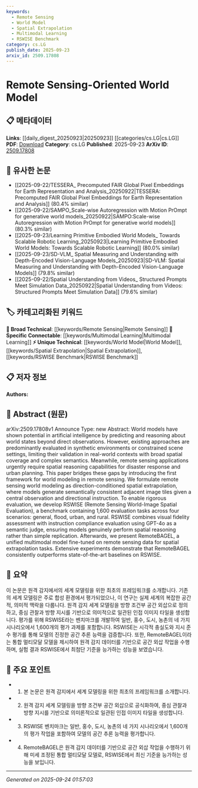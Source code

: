 ```yaml
---
keywords:
  - Remote Sensing
  - World Model
  - Spatial Extrapolation
  - Multimodal Learning
  - RSWISE Benchmark
category: cs.LG
publish_date: 2025-09-23
arxiv_id: 2509.17808
---
```


<!-- KEYWORD_LINKING_METADATA:
{
  "processed_timestamp": "2025-09-24T01:57:03.919955",
  "vocabulary_version": "1.0",
  "selected_keywords": [
    "Remote Sensing",
    "World Model",
    "Spatial Extrapolation",
    "Multimodal Learning",
    "RSWISE Benchmark"
  ],
  "rejected_keywords": [],
  "similarity_scores": {
    "Remote Sensing": 0.78,
    "World Model": 0.83,
    "Spatial Extrapolation": 0.82,
    "Multimodal Learning": 0.8,
    "RSWISE Benchmark": 0.78
  },
  "extraction_method": "AI_prompt_based",
  "budget_applied": true,
  "candidates_json": {
    "candidates": [
      {
        "surface": "Remote Sensing",
        "canonical": "Remote Sensing",
        "aliases": [
          "Earth Observation"
        ],
        "category": "broad_technical",
        "rationale": "Remote sensing is crucial for spatial reasoning in AI, linking to fields like computer vision and geospatial analysis.",
        "novelty_score": 0.45,
        "connectivity_score": 0.88,
        "specificity_score": 0.65,
        "link_intent_score": 0.78
      },
      {
        "surface": "World Model",
        "canonical": "World Model",
        "aliases": [
          "World Modeling"
        ],
        "category": "unique_technical",
        "rationale": "World models are central to the paper's framework, offering unique insights into spatial reasoning and prediction.",
        "novelty_score": 0.72,
        "connectivity_score": 0.67,
        "specificity_score": 0.81,
        "link_intent_score": 0.83
      },
      {
        "surface": "Spatial Extrapolation",
        "canonical": "Spatial Extrapolation",
        "aliases": [
          "Spatial Prediction"
        ],
        "category": "unique_technical",
        "rationale": "Spatial extrapolation is a key process in the paper, essential for understanding model capabilities in remote sensing.",
        "novelty_score": 0.65,
        "connectivity_score": 0.72,
        "specificity_score": 0.79,
        "link_intent_score": 0.82
      },
      {
        "surface": "Multimodal Model",
        "canonical": "Multimodal Learning",
        "aliases": [
          "Multimodal AI"
        ],
        "category": "specific_connectable",
        "rationale": "The use of multimodal models is significant for integrating diverse data types, enhancing connectivity with AI research.",
        "novelty_score": 0.58,
        "connectivity_score": 0.85,
        "specificity_score": 0.7,
        "link_intent_score": 0.8
      },
      {
        "surface": "RSWISE",
        "canonical": "RSWISE Benchmark",
        "aliases": [
          "Remote Sensing World-Image Spatial Evaluation"
        ],
        "category": "unique_technical",
        "rationale": "RSWISE is a novel benchmark introduced in the paper, crucial for evaluating spatial reasoning in models.",
        "novelty_score": 0.8,
        "connectivity_score": 0.6,
        "specificity_score": 0.85,
        "link_intent_score": 0.78
      }
    ],
    "ban_list_suggestions": [
      "framework",
      "evaluation",
      "task"
    ]
  },
  "decisions": [
    {
      "candidate_surface": "Remote Sensing",
      "resolved_canonical": "Remote Sensing",
      "decision": "linked",
      "scores": {
        "novelty": 0.45,
        "connectivity": 0.88,
        "specificity": 0.65,
        "link_intent": 0.78
      }
    },
    {
      "candidate_surface": "World Model",
      "resolved_canonical": "World Model",
      "decision": "linked",
      "scores": {
        "novelty": 0.72,
        "connectivity": 0.67,
        "specificity": 0.81,
        "link_intent": 0.83
      }
    },
    {
      "candidate_surface": "Spatial Extrapolation",
      "resolved_canonical": "Spatial Extrapolation",
      "decision": "linked",
      "scores": {
        "novelty": 0.65,
        "connectivity": 0.72,
        "specificity": 0.79,
        "link_intent": 0.82
      }
    },
    {
      "candidate_surface": "Multimodal Model",
      "resolved_canonical": "Multimodal Learning",
      "decision": "linked",
      "scores": {
        "novelty": 0.58,
        "connectivity": 0.85,
        "specificity": 0.7,
        "link_intent": 0.8
      }
    },
    {
      "candidate_surface": "RSWISE",
      "resolved_canonical": "RSWISE Benchmark",
      "decision": "linked",
      "scores": {
        "novelty": 0.8,
        "connectivity": 0.6,
        "specificity": 0.85,
        "link_intent": 0.78
      }
    }
  ]
}
-->

# Remote Sensing-Oriented World Model

## 📋 메타데이터

**Links**: [[daily_digest_20250923|20250923]] [[categories/cs.LG|cs.LG]]
**PDF**: [Download](https://arxiv.org/pdf/2509.17808.pdf)
**Category**: cs.LG
**Published**: 2025-09-23
**ArXiv ID**: [2509.17808](https://arxiv.org/abs/2509.17808)

## 🔗 유사한 논문
- [[2025-09-22/TESSERA_ Precomputed FAIR Global Pixel Embeddings for Earth Representation and Analysis_20250922|TESSERA: Precomputed FAIR Global Pixel Embeddings for Earth Representation and Analysis]] (80.4% similar)
- [[2025-09-22/SAMPO_Scale-wise Autoregression with Motion PrOmpt for generative world models_20250922|SAMPO:Scale-wise Autoregression with Motion PrOmpt for generative world models]] (80.3% similar)
- [[2025-09-23/Learning Primitive Embodied World Models_ Towards Scalable Robotic Learning_20250923|Learning Primitive Embodied World Models: Towards Scalable Robotic Learning]] (80.0% similar)
- [[2025-09-23/SD-VLM_ Spatial Measuring and Understanding with Depth-Encoded Vision-Language Models_20250923|SD-VLM: Spatial Measuring and Understanding with Depth-Encoded Vision-Language Models]] (79.8% similar)
- [[2025-09-22/Spatial Understanding from Videos_ Structured Prompts Meet Simulation Data_20250922|Spatial Understanding from Videos: Structured Prompts Meet Simulation Data]] (79.6% similar)

## 🏷️ 카테고리화된 키워드
**🧠 Broad Technical**: [[keywords/Remote Sensing|Remote Sensing]]
**🔗 Specific Connectable**: [[keywords/Multimodal Learning|Multimodal Learning]]
**⚡ Unique Technical**: [[keywords/World Model|World Model]], [[keywords/Spatial Extrapolation|Spatial Extrapolation]], [[keywords/RSWISE Benchmark|RSWISE Benchmark]]

## 📋 저자 정보

**Authors:** 

## 📄 Abstract (원문)

arXiv:2509.17808v1 Announce Type: new 
Abstract: World models have shown potential in artificial intelligence by predicting and reasoning about world states beyond direct observations. However, existing approaches are predominantly evaluated in synthetic environments or constrained scene settings, limiting their validation in real-world contexts with broad spatial coverage and complex semantics. Meanwhile, remote sensing applications urgently require spatial reasoning capabilities for disaster response and urban planning. This paper bridges these gaps by introducing the first framework for world modeling in remote sensing. We formulate remote sensing world modeling as direction-conditioned spatial extrapolation, where models generate semantically consistent adjacent image tiles given a central observation and directional instruction. To enable rigorous evaluation, we develop RSWISE (Remote Sensing World-Image Spatial Evaluation), a benchmark containing 1,600 evaluation tasks across four scenarios: general, flood, urban, and rural. RSWISE combines visual fidelity assessment with instruction compliance evaluation using GPT-4o as a semantic judge, ensuring models genuinely perform spatial reasoning rather than simple replication. Afterwards, we present RemoteBAGEL, a unified multimodal model fine-tuned on remote sensing data for spatial extrapolation tasks. Extensive experiments demonstrate that RemoteBAGEL consistently outperforms state-of-the-art baselines on RSWISE.

## 📝 요약

이 논문은 원격 감지에서의 세계 모델링을 위한 최초의 프레임워크를 소개합니다. 기존의 세계 모델링은 주로 합성 환경에서 평가되었으나, 이 연구는 실제 세계의 복잡한 공간적, 의미적 맥락을 다룹니다. 원격 감지 세계 모델링을 방향 조건부 공간 외삽으로 정의하고, 중심 관찰과 방향 지시를 기반으로 의미적으로 일관된 인접 이미지 타일을 생성합니다. 평가를 위해 RSWISE라는 벤치마크를 개발하여 일반, 홍수, 도시, 농촌의 네 가지 시나리오에서 1,600개의 평가 과제를 포함합니다. RSWISE는 시각적 충실도와 지시 준수 평가를 통해 모델의 진정한 공간 추론 능력을 검증합니다. 또한, RemoteBAGEL이라는 통합 멀티모달 모델을 제시하여 원격 감지 데이터를 기반으로 공간 외삽 작업을 수행하며, 실험 결과 RSWISE에서 최첨단 기준을 능가하는 성능을 보였습니다.

## 🎯 주요 포인트

- 1. 본 논문은 원격 감지에서 세계 모델링을 위한 최초의 프레임워크를 소개합니다.
- 2. 원격 감지 세계 모델링을 방향 조건부 공간 외삽으로 공식화하여, 중심 관찰과 방향 지시를 기반으로 의미론적으로 일관된 인접 이미지 타일을 생성합니다.
- 3. RSWISE 벤치마크는 일반, 홍수, 도시, 농촌의 네 가지 시나리오에서 1,600개의 평가 작업을 포함하여 모델의 공간 추론 능력을 평가합니다.
- 4. RemoteBAGEL은 원격 감지 데이터를 기반으로 공간 외삽 작업을 수행하기 위해 미세 조정된 통합 멀티모달 모델로, RSWISE에서 최신 기준을 능가하는 성능을 보입니다.


---

*Generated on 2025-09-24 01:57:03*
